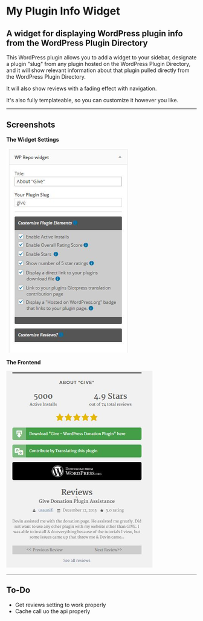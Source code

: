 # My Plugin Info Widget
A widget for displaying WordPress plugin info from the WordPress Plugin Directory
---
This WordPress plugin allows you to add a widget to your sidebar, designate a plugin "slug" from any plugin hosted on the WordPress Plugin Directory, and it will show relevant information about that plugin pulled directly from the WordPress Plugin Directory.

It will also show reviews with a fading effect with navigation.

It's also fully templateable, so you can customize it however you like.

---
## Screenshots
**The Widget Settings**

![Backend Preview](assets/backend-preview.jpg)


**The Frontend**

![Backend Preview](assets/front-end-preview.jpg)

---
## To-Do

* Get reviews setting to work properly
* Cache call uo the api properly